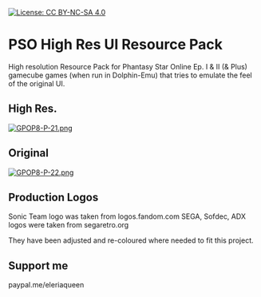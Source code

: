 [![License: CC BY-NC-SA 4.0](https://img.shields.io/badge/License-CC%20BY--NC--SA%204.0-lightgrey.svg)](https://creativecommons.org/licenses/by-nc-sa/4.0/)

# PSO High Res UI Resource Pack
High resolution Resource Pack for Phantasy Star Online Ep. I & II (& Plus) gamecube games (when run in Dolphin-Emu) that tries to emulate the feel of the original UI.

## High Res. 
[![GPOP8-P-21.png](https://i.postimg.cc/fWHVM0sp/GPOP8-P-21.png)](https://postimg.cc/5jC43y6S)


## Original
[![GPOP8-P-22.png](https://i.postimg.cc/tCkdFghH/GPOP8-P-22.png)](https://postimg.cc/QHBW3h46)

## Production Logos
Sonic Team logo was taken from logos.fandom.com
SEGA, Sofdec, ADX logos were taken from segaretro.org

They have been adjusted and re-coloured where needed to fit this project.

## Support me
paypal.me/eleriaqueen
